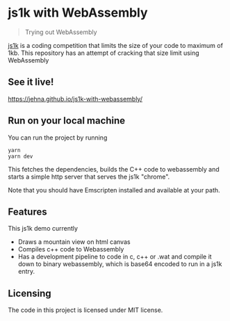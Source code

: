 # js1k with WebAssembly

> Trying out WebAssembly

[js1k](http://js1k.com/) is a coding competition that limits the size of your
code to maximum of 1kb. This repository has an attempt of cracking that size
limit using WebAssembly

## See it live!

https://jehna.github.io/js1k-with-webassembly/

## Run on your local machine

You can run the project by running

```shell
yarn
yarn dev
```

This fetches the dependencies, builds the C++ code to webassembly and starts a
simple http server that serves the js1k "chrome".

Note that you should have Emscripten installed and available at your path.

## Features

This js1k demo currently

- Draws a mountain view on html canvas
- Compiles c++ code to Webassembly
- Has a development pipeline to code in c, c++ or .wat and compile it down to
  binary webassembly, which is base64 encoded to run in a js1k entry.

## Licensing

The code in this project is licensed under MIT license.
